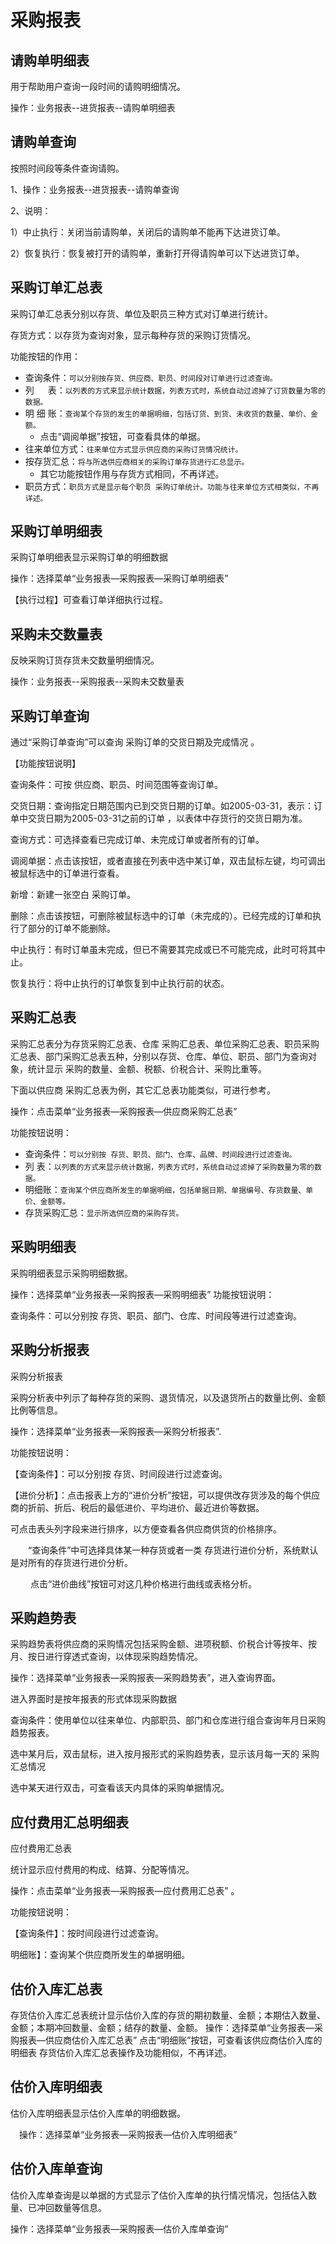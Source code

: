 # 采购报表
## 请购单明细表

用于帮助用户查询一段时间的请购明细情况。

操作：业务报表--进货报表--请购单明细表
## 请购单查询

按照时间段等条件查询请购。

1、操作：业务报表--进货报表--请购单查询

2、说明：

   1）中止执行：关闭当前请购单，关闭后的请购单不能再下达进货订单。

   2）恢复执行：恢复被打开的请购单，重新打开得请购单可以下达进货订单。
## 采购订单汇总表
采购订单汇总表分别以存货、单位及职员三种方式对订单进行统计。

存货方式：以存货为查询对象，显示每种存货的采购订货情况。

功能按钮的作用：
- 查询条件：`可以分别按存货、供应商、职员、时间段对订单进行过滤查询。`
- 列 　 表：`以列表的方式来显示统计数据，列表方式时，系统自动过滤掉了订货数量为零的数据。`
- 明 细 账：`查询某个存货的发生的单据明细，包括订货、到货、未收货的数量、单价、金额。`
    - 点击“调阅单据”按钮，可查看具体的单据。
- 往来单位方式：`往来单位方式显示供应商的采购订货情况统计。`
- 按存货汇总：`将与所选供应商相关的采购订单存货进行汇总显示。`
    - 其它功能按钮作用与存货方式相同，不再详述。
- 职员方式：`职员方式是显示每个职员 采购订单统计。功能与往来单位方式相类似，不再详述。`
## 采购订单明细表
采购订单明细表显示采购订单的明细数据  

操作：选择菜单“业务报表—采购报表—采购订单明细表”

【执行过程】可查看订单详细执行过程。

## 采购未交数量表

反映采购订货存货未交数量明细情况。

操作：业务报表--采购报表--采购未交数量表
## 采购订单查询

通过“采购订单查询”可以查询 采购订单的交货日期及完成情况 。

【功能按钮说明】

查询条件：可按 供应商、职员、时间范围等查询订单。

交货日期：查询指定日期范围内已到交货日期的订单。如2005-03-31，表示：订单中交货日期为2005-03-31之前的订单 ，以表体中存货行的交货日期为准。

查询方式：可选择查看已完成订单、未完成订单或者所有的订单。

调阅单据：点击该按钮，或者直接在列表中选中某订单，双击鼠标左键，均可调出被鼠标选中的订单进行查看。

新增：新建一张空白 采购订单。

删除：点击该按钮，可删除被鼠标选中的订单（未完成的）。已经完成的订单和执行了部分的订单不能删除。

中止执行：有时订单虽未完成，但已不需要其完成或已不可能完成，此时可将其中止。

恢复执行：将中止执行的订单恢复到中止执行前的状态。

## 采购汇总表

采购汇总表分为存货采购汇总表、仓库 采购汇总表、单位采购汇总表、职员采购汇总表、部门采购汇总表五种，分别以存货、仓库、单位、职员、部门为查询对象，统计显示 采购的数量、金额、税额、价税合计、采购比重等。

下面以供应商 采购汇总表为例，其它汇总表功能类似，可进行参考。

操作：点击菜单“业务报表—采购报表—供应商采购汇总表”　

功能按钮说明：
- 查询条件：`可以分别按 存货、职员、部门、仓库、品牌、时间段进行过滤查询。`
- 列   表：`以列表的方式来显示统计数据，列表方式时，系统自动过滤掉了采购数量为零的数据。`
- 明细账：`查询某个供应商所发生的单据明细，包括单据日期、单据编号、存货数量、单价、金额等。`
- 存货采购汇总：`显示所选供应商的采购存货。`

## 采购明细表
采购明细表显示采购明细数据。

操作：选择菜单“业务报表—采购报表—采购明细表”
功能按钮说明：

查询条件：可以分别按 存货、职员、部门、仓库、时间段等进行过滤查询。

## 采购分析报表

采购分析报表

采购分析表中列示了每种存货的采购、退货情况，以及退货所占的数量比例、金额比例等信息。

操作：选择菜单“业务报表—采购报表—采购分析报表”.

功能按钮说明：

【查询条件】：可以分别按 存货、时间段进行过滤查询。

【进价分析】：点击报表上方的“进价分析”按钮，可以提供改存货涉及的每个供应商的折前、折后、税后的最低进价、平均进价、最近进价等数据。

可点击表头列字段来进行排序，以方便查看各供应商供货的价格排序。

　　“查询条件”中可选择具体某一种存货或者一类 存货进行进价分析，系统默认是对所有的存货进行进价分析。

　　 点击“进价曲线”按钮可对这几种价格进行曲线或表格分析。

## 采购趋势表

采购趋势表将供应商的采购情况包括采购金额、进项税额、价税合计等按年、按月、按日进行穿透式查询，以体现采购趋势情况。

操作：选择菜单“业务报表—采购报表—采购趋势表”，进入查询界面。

进入界面时是按年报表的形式体现采购数据

查询条件：使用单位以往来单位、内部职员、部门和仓库进行组合查询年月日采购趋势报表。

选中某月后，双击鼠标，进入按月报形式的采购趋势表，显示该月每一天的 采购汇总情况　　

选中某天进行双击，可查看该天内具体的采购单据情况。

## 应付费用汇总明细表
应付费用汇总表

统计显示应付费用的构成、结算、分配等情况。

操作：点击菜单“业务报表—采购报表—应付费用汇总表” 。

功能按钮说明：

【查询条件】：按时间段进行过滤查询。

明细账】：查询某个供应商所发生的单据明细。

## 估价入库汇总表
存货估价入库汇总表统计显示估价入库的存货的期初数量、金额；本期估入数量、金额；本期冲回数量、金额；结存的数量、金额。
操作：选择菜单“业务报表—采购报表—供应商估价入库汇总表”
点击“明细账”按钮，可查看该供应商估价入库的明细表
存货估价入库汇总表操作及功能相似，不再详述。

## 估价入库明细表
估价入库明细表显示估价入库单的明细数据。

　操作：选择菜单“业务报表—采购报表—估价入库明细表”
　
## 估价入库单查询
估价入库单查询是以单据的方式显示了估价入库单的执行情况情况，包括估入数量、已冲回数量等信息。

操作：选择菜单“业务报表—采购报表—估价入库单查询”
